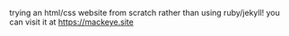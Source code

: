 trying an html/css website from scratch rather than using ruby/jekyll! you can visit it at https://mackeye.site
